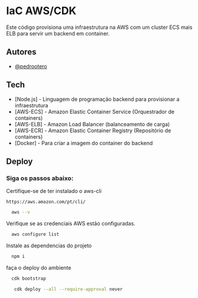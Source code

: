 
# IaC AWS/CDK

Este código provisiona uma infraestrutura na AWS com um cluster ECS mais ELB para servir um backend em container.


## Autores

- [@pedrootero](https://www.github.com/pedrootero)

## Tech

- [Node.js] - Linguagem de programação backend para provisionar a infraestrutura
- [AWS-ECS] - Amazon Elastic Container Service (Orquestrador de containers)
- [AWS-ELB] - Amazon Load Balancer (balanceamento de carga)
- [AWS-ECR] - Amazon Elastic Container Registry (Repositório de containers)
- [Docker] - Para criar a imagem do container do backend

## Deploy

### Siga os passos abaixo:


Certifique-se de ter instalado o aws-cli
    
    https://aws.amazon.com/pt/cli/

```bash
  aws --v
```

Verifique se as credenciais AWS estão configuradas.

```bash
  aws configure list
```

Instale as dependencias do projeto 

```bash
  npm i
```
faça o deploy do ambiente 

```bash
  cdk bootstrap
```

```bash
   cdk deploy --all --require-approval never
```
